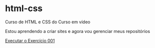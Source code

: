 # html-css
 Curso de HTML e CSS do Curso em vídeo

Estou aprendendo a criar sites e agora vou gerenciar meus repositórios

<a href="https://leonsouzaoficial.github.io/html-css/exercicios/ex001/index.html">Executar o Exercício 001</a>